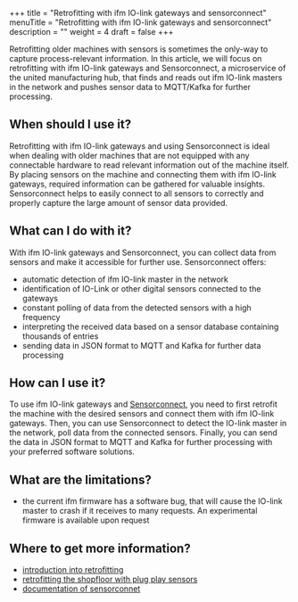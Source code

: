 +++
title = "Retrofitting with ifm IO-link gateways and sensorconnect"
menuTitle = "Retrofitting with ifm IO-link gateways and sensorconnect"
description = ""
weight = 4
draft = false
+++

Retrofitting older machines with sensors is sometimes the only-way to capture process-relevant information.
In this article, we will focus on retrofitting with ifm IO-link gateways and Sensorconnect, a microservice of the 
united manufacturing hub, that finds and reads out ifm IO-link masters in the network and pushes sensor data to 
MQTT/Kafka for further processing.

## When should I use it?

Retrofitting with ifm IO-link gateways and using Sensorconnect is ideal when dealing with older machines that are not
equipped with any connectable hardware to read relevant information out of the machine itself. By placing sensors on 
the machine and connecting them with ifm IO-link gateways, required information can be gathered for valuable
insights. Sensorconnect helps to easily connect to all sensors to correctly and properly capture the large 
amount of sensor data provided.

## What can I do with it?

With ifm IO-link gateways and Sensorconnect, you can collect data from sensors and make it accessible for further use. 
Sensorconnect offers: 
- automatic detection of ifm IO-link master in the network
- identification of IO-Link or other digital sensors connected to the gateways
- constant polling of data from the detected sensors with a high frequency
- interpreting the received data based on a sensor database containing thousands of entries
- sending data in JSON format to MQTT and Kafka for further data processing


## How can I use it?

To use ifm IO-link gateways and [Sensorconnect](/docs/architecture/microservices/core/sensorconnect/), you need to first
retrofit the machine with the desired sensors and connect them with ifm IO-link gateways. Then, you can use 
Sensorconnect to detect the IO-link master in the network, poll data from the connected sensors. Finally, you can send
the data in JSON format to MQTT and Kafka for further processing with your preferred software solutions.

## What are the limitations?

- the current ifm firmware has a software bug, that will cause the IO-link master to crash if it receives to many requests.
  An experimental firmware is available upon request

## Where to get more information?

- [introduction into retrofitting](https://learn.umh.app/lesson/introduction-into-it-ot-retrofitting/)
- [retrofitting the shopfloor with plug play sensors](https://learn.umh.app/blog/connectivity-retrofitting-the-shopfloor-with-plug-play-sensors/)
- [documentation of sensorconnet](/docs/architecture/microservices/core/sensorconnect/)